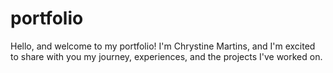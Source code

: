 # portfolio

Hello, and welcome to my portfolio! I'm Chrystine Martins, and I'm excited to share with you my journey, experiences, and the projects I've worked on. 

